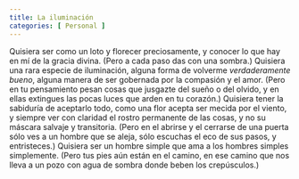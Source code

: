 ```yaml
---
title: La iluminación
categories: [ Personal ]
---
```



Quisiera ser como un loto y florecer preciosamente, y conocer lo que hay en mí
de la gracia divina. (Pero a cada paso das con una sombra.) Quisiera una rara
especie de iluminación, alguna forma de volverme *verdaderamente bueno*, alguna
manera de ser gobernada por la compasión y el amor. (Pero en tu pensamiento
pesan cosas que jusgazte del sueño o del olvido, y en ellas extingues las
pocas luces que arden en tu corazón.) Quisiera tener la sabiduría de aceptarlo
todo, como una flor acepta ser mecida por el viento, y siempre ver con claridad
el rostro permanente de las cosas, y no su máscara salvaje y transitoria. (Pero
en el abrirse y el cerrarse de una puerta sólo ves a un hombre que se aleja,
sólo escuchas el eco de sus pasos, y entristeces.) Quisiera ser un hombre
simple que ama a los hombres simples simplemente. (Pero tus pies aún están en
el camino, en ese camino que nos lleva a un pozo con agua de sombra donde beben
los crepúsculos.) 
